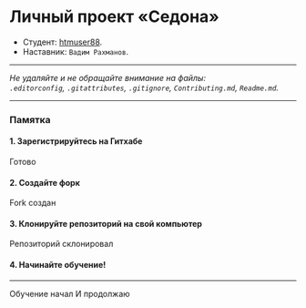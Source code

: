# Личный проект «Седона»

* Студент: [htmuser88](https://up.htmlacademy.ru/htmlcss-individual/1/user/2423781).
* Наставник: `Вадим Рахманов`.

---

_Не удаляйте и не обращайте внимание на файлы:_<br>
_`.editorconfig`, `.gitattributes`, `.gitignore`, `Contributing.md`, `Readme.md`._

---

### Памятка

#### 1. Зарегистрируйтесь на Гитхабе

Готово

#### 2. Создайте форк

Fork создан

#### 3. Клонируйте репозиторий на свой компьютер

Репозиторий склонировал

#### 4. Начинайте обучение!

---

Обучение начал
И продолжаю
